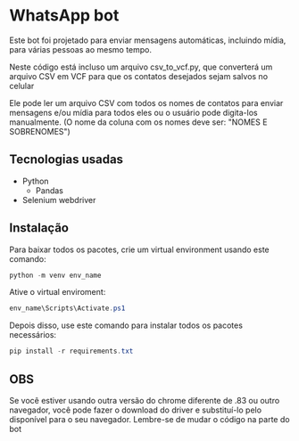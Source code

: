# WhatsApp bot

Este bot foi projetado para enviar mensagens automáticas, incluindo mídia, para várias pessoas ao mesmo tempo.

Neste código está incluso um arquivo csv_to_vcf.py, que converterá um arquivo CSV em VCF para que os contatos desejados sejam salvos no celular

Ele pode ler um arquivo CSV com todos os nomes de contatos para enviar mensagens e/ou mídia para todos eles ou o usuário pode digita-los manualmente.
(O nome da coluna com os nomes deve ser: "NOMES E SOBRENOMES")

## Tecnologias usadas

- Python
    - Pandas
- Selenium webdriver

## Instalação

Para baixar todos os pacotes, crie um virtual environment usando este comando:

```powershell
python -m venv env_name
```

Ative o virtual enviroment:

```powershell
env_name\Scripts\Activate.ps1
```

Depois disso, use este comando para instalar todos os pacotes necessários:

```powershell
pip install -r requirements.txt
```

## OBS

Se você estiver usando outra versão do chrome diferente de .83 ou outro navegador, você pode fazer o download do driver e substituí-lo pelo disponível para o seu navegador. Lembre-se de mudar o código na parte do bot